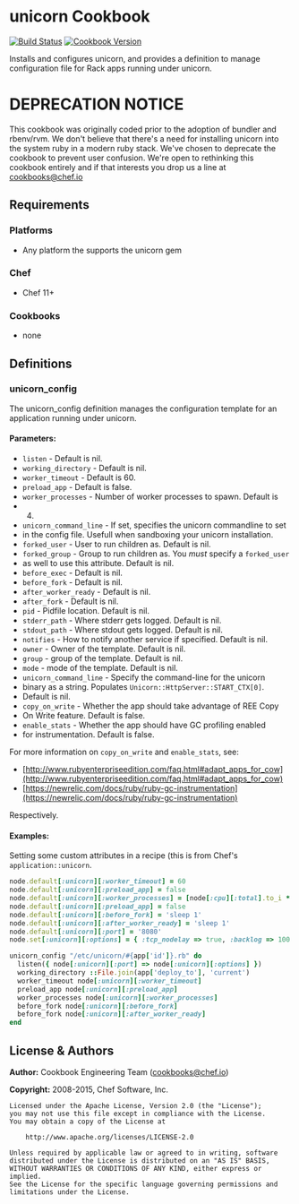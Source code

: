 # unicorn Cookbook
[![Build Status](https://travis-ci.org/chef-cookbooks/unicorn.svg?branch=master)](https://travis-ci.org/chef-cookbooks/unicorn) [![Cookbook Version](https://img.shields.io/cookbook/v/unicorn.svg)](https://supermarket.chef.io/cookbooks/unicorn)

Installs and configures unicorn, and provides a definition to manage configuration file for Rack apps running under unicorn.

# DEPRECATION NOTICE
This cookbook was originally coded prior to the adoption of bundler and rbenv/rvm. We don't believe that there's a need for installing unicorn into the system ruby in a modern ruby stack. We've chosen to deprecate the cookbook to prevent user confusion. We're open to rethinking this cookbook entirely and if that interests you drop us a line at cookbooks@chef.io

## Requirements
### Platforms
- Any platform the supports the unicorn gem

### Chef
- Chef 11+

### Cookbooks
- none

## Definitions
### unicorn\_config
The unicorn_config definition manages the configuration template for an application running under unicorn.

#### Parameters:
- `listen` - Default is nil.
- `working_directory` - Default is nil.
- `worker_timeout` - Default is 60.
- `preload_app` - Default is false.
- `worker_processes` - Number of worker processes to spawn. Default is
- 4.
- `unicorn_command_line` - If set, specifies the unicorn commandline to set
- in the config file.  Usefull when sandboxing your unicorn installation.
- `forked_user` - User to run children as. Default is nil.
- `forked_group` - Group to run children as. You _must_ specify a `forked_user`
- as well to use this attribute. Default is nil.
- `before_exec` - Default is nil.
- `before_fork` - Default is nil.
- `after_worker_ready` - Default is nil.
- `after_fork` - Default is nil.
- `pid` - Pidfile location. Default is nil.
- `stderr_path` - Where stderr gets logged. Default is nil.
- `stdout_path` - Where stdout gets logged. Default is nil.
- `notifies` - How to notify another service if specified. Default is nil.
- `owner` - Owner of the template. Default is nil.
- `group` - group of the template. Default is nil.
- `mode` - mode of the template. Default is nil.
- `unicorn_command_line` - Specify the command-line for the unicorn
- binary as a string. Populates `Unicorn::HttpServer::START_CTX[0]`.
- Default is nil.
- `copy_on_write` - Whether the app should take advantage of REE Copy
- On Write feature. Default is false.
- `enable_stats` - Whether the app should have GC profiling enabled
- for instrumentation. Default is false.

For more information on `copy_on_write` and `enable_stats`, see:
- [http://www.rubyenterpriseedition.com/faq.html#adapt_apps_for_cow](http://www.rubyenterpriseedition.com/faq.html#adapt_apps_for_cow)
- [https://newrelic.com/docs/ruby/ruby-gc-instrumentation](https://newrelic.com/docs/ruby/ruby-gc-instrumentation)

Respectively.

#### Examples:
Setting some custom attributes in a recipe (this is from Chef's `application::unicorn`.

```ruby
node.default[:unicorn][:worker_timeout] = 60
node.default[:unicorn][:preload_app] = false
node.default[:unicorn][:worker_processes] = [node[:cpu][:total].to_i * 4, 8].min
node.default[:unicorn][:preload_app] = false
node.default[:unicorn][:before_fork] = 'sleep 1'
node.default[:unicorn][:after_worker_ready] = 'sleep 1'
node.default[:unicorn][:port] = '8080'
node.set[:unicorn][:options] = { :tcp_nodelay => true, :backlog => 100 }

unicorn_config "/etc/unicorn/#{app['id']}.rb" do
  listen({ node[:unicorn][:port] => node[:unicorn][:options] })
  working_directory ::File.join(app['deploy_to'], 'current')
  worker_timeout node[:unicorn][:worker_timeout]
  preload_app node[:unicorn][:preload_app]
  worker_processes node[:unicorn][:worker_processes]
  before_fork node[:unicorn][:before_fork]
  before_fork node[:unicorn][:after_worker_ready]
end
```

## License & Authors
**Author:** Cookbook Engineering Team ([cookbooks@chef.io](mailto:cookbooks@chef.io))

**Copyright:** 2008-2015, Chef Software, Inc.

```
Licensed under the Apache License, Version 2.0 (the "License");
you may not use this file except in compliance with the License.
You may obtain a copy of the License at

    http://www.apache.org/licenses/LICENSE-2.0

Unless required by applicable law or agreed to in writing, software
distributed under the License is distributed on an "AS IS" BASIS,
WITHOUT WARRANTIES OR CONDITIONS OF ANY KIND, either express or implied.
See the License for the specific language governing permissions and
limitations under the License.
```
